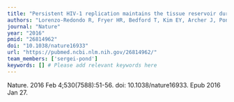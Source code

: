 ```yaml
---
title: "Persistent HIV-1 replication maintains the tissue reservoir during therapy"
authors: "Lorenzo-Redondo R, Fryer HR, Bedford T, Kim EY, Archer J, Pond SLK, Chung YS, Penugonda S, Chipman J, Fletcher CV, Schacker TW, Malim MH, Rambaut A, Haase AT, McLean AR, Wolinsky SM."
journal: "Nature"
year: "2016"
pmid: "26814962"
doi: "10.1038/nature16933"
url: "https://pubmed.ncbi.nlm.nih.gov/26814962/"
team_members: ['sergei-pond']
keywords: [] # Please add relevant keywords here
---
```

Nature. 2016 Feb 4;530(7588):51-56. doi: 10.1038/nature16933. Epub 2016 Jan 27.